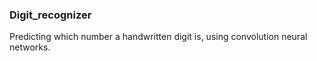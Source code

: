 <h3> Digit_recognizer </h3>

<p>Predicting which number a handwritten digit is, using convolution neural networks.</p>
